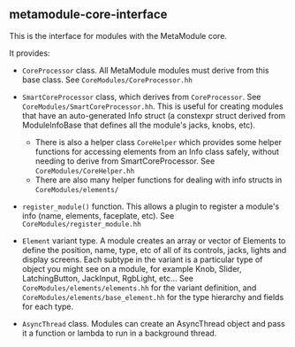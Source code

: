## metamodule-core-interface

This is the interface for modules with the MetaModule core.

It provides:

- `CoreProcessor` class. All MetaModule modules must derive from this base class. See `CoreModules/CoreProcessor.hh`

- `SmartCoreProcessor` class, which derives from `CoreProcessor`. See `CoreModules/SmartCoreProcessor.hh`.
  This is useful for creating modules that have an auto-generated Info struct
  (a constexpr struct derived from ModuleInfoBase that defines all the module's
  jacks, knobs, etc).
    - There is also a helper class `CoreHelper` which provides some helper
      functions for accessing elements from an Info class safely, without
      needing to derive from SmartCoreProcessor. See
      `CoreModules/CoreHelper.hh`
    - There are also many helper functions for dealing with info structs in
      `CoreModules/elements/`


- `register_module()` function. This allows a plugin to register a module's
  info (name, elements, faceplate, etc). See `CoreModules/register_module.hh`

- `Element` variant type. A module creates an array or vector of Elements to
  define the position, name, type, etc of all of its controls, jacks, lights
  and display screens. Each subtype in the variant is a particular type of
  object you might see on a module, for example Knob, Slider, LatchingButton,
  JackInput, RgbLight, etc... See `CoreModules/elements/elements.hh` for the
  variant definition, and `CoreModules/elements/base_element.hh` for the type
  hierarchy and fields for each type.

- `AsyncThread` class. Modules can create an AsyncThread object and pass it a
  function or lambda to run in a background thread. 


